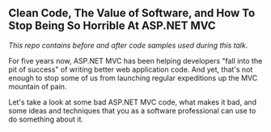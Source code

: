 ## Clean Code, The Value of Software, and How To Stop Being So Horrible At ASP.NET MVC

*This repo contains before and after code samples used during this talk*.

For five years now, ASP.NET MVC has been helping developers "fall into the pit of success" of writing better web application code. And yet, that's not enough to stop some of us from launching regular expeditions up the MVC mountain of pain. 
 
Let's take a look at some bad ASP.NET MVC code, what makes it bad, and some ideas and techniques that you as a software professional can use to do something about it.
